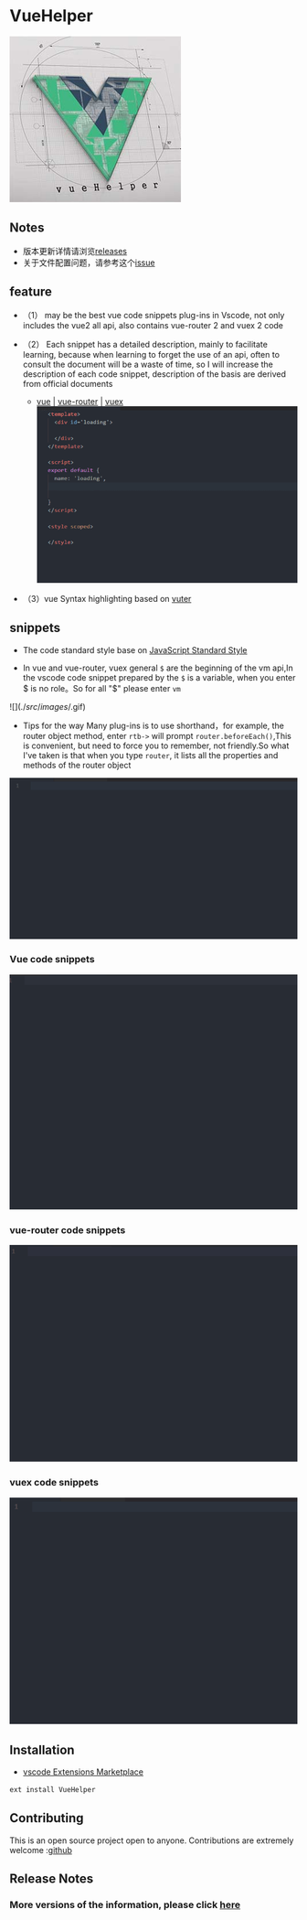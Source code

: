 # VueHelper

 ![logo](./src/images/logo.jpg)

## Notes

- 版本更新详情请浏览[releases](https://github.com/OYsun/vscode-VueHelper/releases)
- 关于文件配置问题，请参考这个[issue](https://github.com/OYsun/vscode-VueHelper/issues/1)

## feature
- （1） may be the best vue code snippets plug-ins in Vscode, not only includes the vue2 all api, also contains vue-router 2 and vuex 2 code 

- （2） Each snippet has a detailed description, mainly to facilitate learning, because when learning to forget the use of an api, often to consult the document will be a waste of time, so I will increase the description of each code snippet, description of the basis are derived from official documents 
    - [vue](http://cn.vuejs.org/) | [vue-router](https://router.vuejs.org/zh-cn/) |  [vuex](https://vuex.vuejs.org/zh-cn/)
![zh](./src/images/description.gif)

- （3）vue Syntax highlighting based on [vuter](https://github.com/octref/vetur) 

## snippets

- The code standard style base on [JavaScript Standard Style](https://github.com/feross/standard/blob/master/RULES.md#javascript-standard-style) 

- In vue and vue-router, vuex general `$` are the beginning of the vm api,In the vscode code snippet prepared by the `$` is a variable, when you enter $ is no role。So for all "$" please enter `vm` 

![$](./src/images/$.gif)

- Tips for the way Many plug-ins is to use shorthand，for example, the router object method, enter `rtb->` will prompt `router.beforeEach()`,This is convenient, but need to force you to remember, not friendly.So what I've taken is that when you type `router`, it lists all the properties and methods of the router object 

![snippets](./src/images/snippet.gif)

### Vue code snippets

![vue](./src/images/VueSnippets.gif)


### vue-router code snippets

![vue-router](./src/images/VueRouterSnippets.gif)


### vuex code snippets

![vuex](./src/images/VuexSnippets.gif)


## Installation

* [vscode Extensions Marketplace](https://marketplace.visualstudio.com/items?itemName=oysun.vuehelper)
```javascript
ext install VueHelper
```

## Contributing
This is an open source project open to anyone. Contributions are extremely welcome :[github](https://github.com/OYsun/vscode-VueHelper) 

## Release Notes

### More versions of the information, please click [here](https://github.com/OYsun/vscode-VueHelper/releases) 


